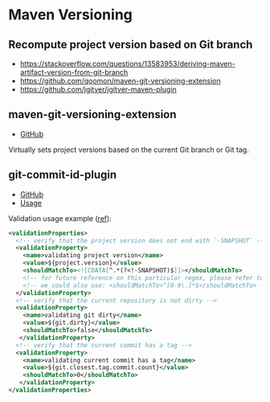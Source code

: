 # Maven Versioning

## Recompute project version based on Git branch

* <https://stackoverflow.com/questions/13583953/deriving-maven-artifact-version-from-git-branch>
* <https://github.com/qoomon/maven-git-versioning-extension>
* <https://github.com/jgitver/jgitver-maven-plugin>

## maven-git-versioning-extension

* [GitHub](https://github.com/qoomon/maven-git-versioning-extension)

Virtually sets project versions based on the current Git branch or Git tag.

## git-commit-id-plugin

* [GitHub](https://github.com/git-commit-id/git-commit-id-maven-plugin)
* [Usage](https://github.com/git-commit-id/git-commit-id-maven-plugin/blob/master/maven/docs/using-the-plugin.md)

Validation usage example ([ref](https://github.com/git-commit-id/git-commit-id-maven-plugin/blob/master/maven/docs/using-the-plugin.md#validation-usage-example)):

```xml
<validationProperties>
  <!-- verify that the project version does not end with `-SNAPSHOT` -->
  <validationProperty>
    <name>validating project version</name>
    <value>${project.version}</value>
    <shouldMatchTo><![CDATA[^.*(?<!-SNAPSHOT)$]]></shouldMatchTo>
    <!-- for future reference on this particular regex, please refer to lookahead and lookbehind expressions -->
    <!-- we could also use: <shouldMatchTo>^[0-9\.]*$</shouldMatchTo> -->
  </validationProperty>
  <!-- verify that the current repository is not dirty -->
  <validationProperty>
    <name>validating git dirty</name>
    <value>${git.dirty}</value>
    <shouldMatchTo>false</shouldMatchTo>
   </validationProperty>
  <!-- verify that the current commit has a tag -->
  <validationProperty>
    <name>validating current commit has a tag</name>
    <value>${git.closest.tag.commit.count}</value>
    <shouldMatchTo>0</shouldMatchTo>
   </validationProperty>
</validationProperties>
```
